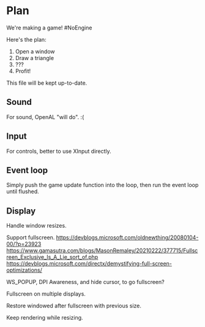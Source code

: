 # Plan

We're making a game! #NoEngine

Here's the plan:

1. Open a window
2. Draw a triangle
3. ???
4. Profit!

This file will be kept up-to-date.

## Sound

For sound, OpenAL "will do". :(

## Input

For controls, better to use XInput directly.

## Event loop

Simply push the game update function into the loop, then run the event loop until flushed.

## Display

Handle window resizes.

Support fullscreen.
https://devblogs.microsoft.com/oldnewthing/20080104-00/?p=23923
https://www.gamasutra.com/blogs/MasonRemaley/20210222/377715/Fullscreen_Exclusive_Is_A_Lie_sort_of.php
https://devblogs.microsoft.com/directx/demystifying-full-screen-optimizations/

WS_POPUP, DPI Awareness, and hide cursor, to go fullscreen?

Fullscreen on multiple displays.

Restore windowed after fullscreen with previous size.

Keep rendering while resizing.
